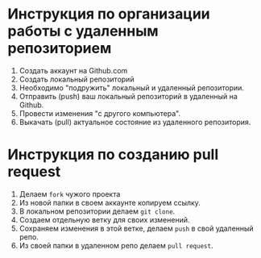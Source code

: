 # Инструкция по организации работы с удаленным репозиторием

1. Создать аккаунт на Github.com
2. Cоздать локальный репозиторий
3. Необходимо "подружить" локальный и удаленный репозитории.
4. Отправить (push) ваш локальный репозиторий в удаленный на Github.
5. Провести изменения "с другого компьютера".
6. Выкачать (pull) актуальное состояние из удаленного репозитория.

# Инструкция по созданию pull request

1. Делаем `fork` чужого проекта
2. Из новой папки в своем аккаунте копируем ссылку.
3. В локальном репозитории делаем `git clone`.
4. Создаем отдельную ветку для своих изменений.
5. Сохраняем изменения в этой ветке, делаем `push` в свой удаленный репо.
6. Из своей папки в удаленном репо делаем `pull request`.
